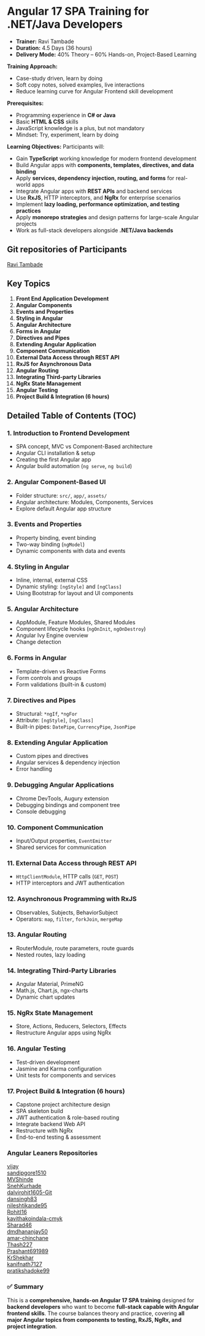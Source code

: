 # **Angular 17 SPA Training for .NET/Java Developers**

- **Trainer:** Ravi Tambade
- **Duration:** 4.5 Days (36 hours)
- **Delivery Mode:** 40% Theory – 60% Hands-on, Project-Based Learning

**Training Approach:**

* Case-study driven, learn by doing
* Soft copy notes, solved examples, live interactions
* Reduce learning curve for Angular Frontend skill development

**Prerequisites:**

* Programming experience in **C# or Java**
* Basic **HTML & CSS** skills
* JavaScript knowledge is a plus, but not mandatory
* Mindset: Try, experiment, learn by doing

**Learning Objectives:**
Participants will:

* Gain **TypeScript** working knowledge for modern frontend development
* Build Angular apps with **components, templates, directives, and data binding**
* Apply **services, dependency injection, routing, and forms** for real-world apps
* Integrate Angular apps with **REST APIs** and backend services
* Use **RxJS**, HTTP interceptors, and **NgRx** for enterprise scenarios
* Implement **lazy loading, performance optimization, and testing practices**
* Apply **monorepo strategies** and design patterns for large-scale Angular projects
* Work as full-stack developers alongside **.NET/Java backends**


## Git repositories of Participants
<a href="https://github.com/RaviTambade/ngnihilenttraining/"> Ravi Tambade </a>


## **Key Topics**

1. **Front End Application Development**
2. **Angular Components**
3. **Events and Properties**
4. **Styling in Angular**
5. **Angular Architecture**
6. **Forms in Angular**
7. **Directives and Pipes**
8. **Extending Angular Application**
9. **Component Communication**
10. **External Data Access through REST API**
11. **RxJS for Asynchronous Data**
12. **Angular Routing**
13. **Integrating Third-party Libraries**
14. **NgRx State Management**
15. **Angular Testing**
16. **Project Build & Integration (6 hours)**

## **Detailed Table of Contents (TOC)**

### 1. Introduction to Frontend Development

* SPA concept, MVC vs Component-Based architecture
* Angular CLI installation & setup
* Creating the first Angular app
* Angular build automation (`ng serve`, `ng build`)

### 2. Angular Component-Based UI

* Folder structure: `src/`, `app/`, `assets/`
* Angular architecture: Modules, Components, Services
* Explore default Angular app structure

### 3. Events and Properties

* Property binding, event binding
* Two-way binding (`ngModel`)
* Dynamic components with data and events

### 4. Styling in Angular

* Inline, internal, external CSS
* Dynamic styling: `[ngStyle]` and `[ngClass]`
* Using Bootstrap for layout and UI components

### 5. Angular Architecture

* AppModule, Feature Modules, Shared Modules
* Component lifecycle hooks (`ngOnInit`, `ngOnDestroy`)
* Angular Ivy Engine overview
* Change detection

### 6. Forms in Angular

* Template-driven vs Reactive Forms
* Form controls and groups
* Form validations (built-in & custom)

### 7. Directives and Pipes

* Structural: `*ngIf`, `*ngFor`
* Attribute: `[ngStyle]`, `[ngClass]`
* Built-in pipes: `DatePipe`, `CurrencyPipe`, `JsonPipe`


### 8. Extending Angular Application

* Custom pipes and directives
* Angular services & dependency injection
* Error handling



### 9. Debugging Angular Applications

* Chrome DevTools, Augury extension
* Debugging bindings and component tree
* Console debugging

### 10. Component Communication

* Input/Output properties, `EventEmitter`
* Shared services for communication


### 11. External Data Access through REST API

* `HttpClientModule`, HTTP calls (`GET`, `POST`)
* HTTP interceptors and JWT authentication

### 12. Asynchronous Programming with RxJS

* Observables, Subjects, BehaviorSubject
* Operators: `map`, `filter`, `forkJoin`, `mergeMap`

### 13. Angular Routing

* RouterModule, route parameters, route guards
* Nested routes, lazy loading




### 14. Integrating Third-Party Libraries

* Angular Material, PrimeNG
* Math.js, Chart.js, ngx-charts
* Dynamic chart updates



### 15. NgRx State Management

* Store, Actions, Reducers, Selectors, Effects
* Restructure Angular apps using NgRx

### 16. Angular Testing

* Test-driven development
* Jasmine and Karma configuration
* Unit tests for components and services

### 17. Project Build & Integration (6 hours)

* Capstone project architecture design
* SPA skeleton build
* JWT authentication & role-based routing
* Integrate backend Web API
* Restructure with NgRx
* End-to-end testing & assessment


### Angular Leaners Repositories
<a href="https://github.com/vijay626/Angular-Training">vijay</a><br>
<a href="https://github.com/sandipgore1510/AppStore">sandipgore1510</a><br>
<a href="https://github.com/MVShinde/helloworldapp">MVShinde</a><br>
<a href="https://github.com/SnehKurhade/Angular_Training_Nihilent">SnehKurhade</a><br>
<a href="https://github.com/dalvirohit1605-Git/Angular-Training">dalvirohit1605-Git</a><br>
<a href="https://github.com/dansingh83/Angular-Training">dansingh83</a><br>
<a href="https://github.com/nileshtikande95/Angular-Training">nileshtikande95</a><br>
<a href="https://github.com/RohitI16/Angular-Training">RohitI16</a><br>
<a href="https://github.com/kavithakoindala-cmyk/Angular-Training">kavithakoindala-cmyk</a><br>
<a href="https://github.com/Sharad46/Angular-Training/">Sharad46</a><br>
<a href="https://github.com/dmdhananjay50/AngularRepo">dmdhananjay50</a><br>
<a href="https://github.com/amar-chinchane/Angular-Training">amar-chinchane</a><br>
<a href="https://github.com/Thash227/Angular-Training">Thash227</a><br>
<a href="https://github.com/Prashant691989/Angular-Training">Prashant691989</a><br>
<a href="https://github.com/KrShekhar/Angular-Training">KrShekhar</a><br>
<a href="https://github.com/kanifnath7127/angular-training">kanifnath7127</a><br>
<a href="https://github.com/pratikshadoke99/Angular2025">pratikshadoke99</a><br>



### ✅ Summary

This is a **comprehensive, hands-on Angular 17 SPA training** designed for **backend developers** who want to become **full-stack capable with Angular frontend skills**. The course balances theory and practice, covering **all major Angular topics from components to testing, RxJS, NgRx, and project integration**.
